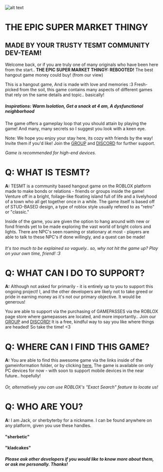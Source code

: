 ![alt text](https://github.com/user-attachments/assets/f8e3d94b-0e02-4e14-91f5-de56756d6075 "tesmt roles preview")

# THE EPIC SUPER MARKET THINGY
## MADE BY YOUR TRUSTY TESMT COMMUNITY DEV-TEAM!

Welcome back, or if you are truly one of many originals who have been here from the start..
**THE EPIC SUPER MARKET THINGY: REBOOTED!** The best hangout game money could buy! (from our view)

This is a hangout game, And is made with love and memories :3
Fresh-picked from the soil, this game contains many aspects of different games that rely on the same details and topic.. basically!
##### Inspirations: Warm Isolation, Get a snack at 4 am, A dysfunctional neighborhood

The game offers a gameplay loop that you should attain by playing the game! And many, many secrets so I suggest you look with a keen eye.

Note: We hope you enjoy your stay here, its cozy with friends by the way! Invite them if you'd like!
Join the [GROUP](https://www.roblox.com/communities/33202011/tesmt-community) and [DISCORD](https://discord.gg/zZh5rzVtgy) for further support.

*Game is recommended for high-end devices.*

# Q: WHAT IS TESMT?

<b>A:</b> TESMT is a community based hangout game on the ROBLOX platform made to make bonds or relations - friends or groups inside the game!
Venture off in a bright, foilage-like floating island full of life and a livelyhood of a town who all get together once in a while.
The game itself is based off of STUD-BASED design, a type of roblox style usually refered to as "retro" or "classic."

Inside of the game, you are given the option to hang around with new or fond friends yet to be made exploring the vast world of bright colors and lights.
There are NPC's seen roaming or stationary at most - players are able to talk to these NPC's if done willingly, and a quest can be made!
###### It's too much to be explained so vaguely.. so, why not hit the game up? Play on your own time, friend! :3

# Q: WHAT CAN I DO TO SUPPORT?

<b>A:</b> Although not asked for primarily - it is entirely up to you to support this ongoing project!
I, and the other developers are likely not to take greed or pride in earning money as it's not our primary objective.
It would be generous!

You are able to support via the purchasing of GAMEPASSES via the ROBLOX page store where gamepasses are located, and more importantly..
Join our [GROUP](https://www.roblox.com/communities/33202011/tesmt-community) and [DISCORD!](https://discord.gg/zZh5rzVtgy) It is a free, kindful way to say you like where things are headed! So take the time! <3

# Q: WHERE CAN I FIND THIS GAME?

<b>A:</b> You are able to find this awesome game via the links inside of the gameinformation folder, or by clicking [here.](https://www.roblox.com/games/14969290168/tesmt-rebooted)
The game is available on only PC devices for now - with soon to support mobile devices in the near future.. hopefully!
###### Or, alternatively you can use ROBLOX's "Exact Search" feature to locate us!

# Q: WHO ARE YOU?

<b>A:</b> I am Jack, or sherbyterby for a nickname. I can be found anywhere on any platform, given you use these handles.
#### "sherbetic"
#### "kladcakes"
##### Please ask other developers if you would like to know more about them, or ask me personally. Thanks!
